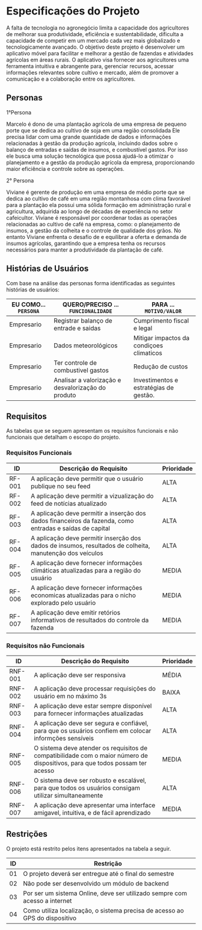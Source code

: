 # Especificações do Projeto

A falta de tecnologia no agronegócio limita a capacidade dos agricultores de melhorar sua produtividade, eficiência e sustentabilidade, dificulta a capacidade de competir em um mercado cada vez mais globalizado e tecnologicamente avançado. O objetivo deste projeto é desenvolver um aplicativo móvel para facilitar e melhorar a gestão de fazendas e atividades agrícolas em áreas rurais. O aplicativo visa fornecer aos agricultores uma ferramenta intuitiva e abrangente para, gerenciar recursos, acessar informações relevantes sobre cultivo e mercado, além de promover a comunicação e a colaboração entre os agricultores.


## Personas
1°Persona

Marcelo é dono de uma plantação agrícola de uma empresa de pequeno porte que se dedica ao cultivo de soja em uma região consolidada Ele precisa lidar com uma grande quantidade de dados e informações relacionadas à gestão da produção agrícola, incluindo dados sobre o balanço de entradas e saídas de insumos, e combustível gastos. Por isso ele busca uma solução tecnológica que possa ajudá-lo a otimizar o planejamento e a gestão da produção agrícola da empresa, proporcionando maior eficiência e controle sobre as operações.

2° Persona

Viviane é gerente de produção em uma empresa de médio porte que se dedica ao cultivo de café em uma região montanhosa com clima favorável para a plantação ela possui uma sólida formação em administração rural e agricultura, adquirida ao longo de décadas de experiência no setor cafeicultor. Viviane é responsável por coordenar todas as operações relacionadas ao cultivo de café na empresa, como: o planejamento de insumos, a gestão da colheita e o controle de qualidade dos grãos. No entanto Viviane enfrenta o desafio de e equilibrar a oferta e demanda de insumos agrícolas, garantindo que a empresa tenha os recursos necessários para manter a produtividade da plantação de café.

## Histórias de Usuários

Com base na análise das personas forma identificadas as seguintes histórias de usuários:

|EU COMO... `PERSONA`| QUERO/PRECISO ... `FUNCIONALIDADE` |PARA ... `MOTIVO/VALOR`                 |
|--------------------|------------------------------------|----------------------------------------|
|Empresario   | Registrar balanço de entrade e saidas            |Cumprimento fiscal e legal              
|Empresario   | Dados meteorológicos           | Mitigar impactos da condiçoes climaticos             
|Empresario        | Ter controle de combustivel gastos                | Redução de custos  |
|Empresario | Analisar a valorização e desvalorização do produto | Investimentos e estratégias de gestão.



## Requisitos
As tabelas que se seguem apresentam os requisitos funcionais e não funcionais que detalham o escopo do projeto.

### Requisitos Funcionais

|ID    | Descrição do Requisito  | Prioridade | 
|------|-----------------------------------------|----| 
|RF-001| A aplicação deve permitir que o usuário publique no seu feed | ALTA |  
|RF-002| A aplicação deve permitir a vizualização do feed de notícias atualizado   | ALTA | 
|RF-003| A aplicação deve permitir a inserção dos dados financeiros da fazenda, como entradas e saídas de capital  | ALTA |
|RF-004| A aplicação deve permitir inserção dos dados de insumos, resultados de colheita, manutenção dos veículos | ALTA |
|RF-005| A aplicação deve fornecer informações climáticas atualizadas para a região do usuário | MEDIA |
|RF-006| A aplicação deve fornecer informações economicas atualizadas para o nicho explorado pelo usuário | MEDIA |
|RF-007| A aplicação deve emitir retórios informativos de resultados do controle da fazenda | MEDIA |


### Requisitos não Funcionais

|ID     | Descrição do Requisito  |Prioridade |
|-------|-------------------------|----|
|RNF-001| A aplicação deve ser responsiva | MÉDIA | 
|RNF-002| A aplicação deve processar requisições do usuário em no máximo 3s |  BAIXA | 
|RNF-003| A aplicação deve estar sempre disponível para fornecer informações atualizadas | ALTA |
|RNF-004| A aplicação deve ser segura e confiável, para que os usuários confiem em colocar informções sensíveis | ALTA |
|RNF-005| O sistema deve atender os requisitos de compatibilidade com o maior número de dispositivos, para que todos possam ter acesso | MEDIA |
|RNF-006| O sistema deve ser robusto e escalável, para que todos os usuários consigam utilizar simultaneamente | ALTA |
|RNF-007| A aplicação deve apresentar uma interface amigavel, intuitiva, e de fácil aprendizado | MEDIA |


## Restrições

O projeto está restrito pelos itens apresentados na tabela a seguir.

|ID| Restrição                                             |
|--|-------------------------------------------------------|
|01| O projeto deverá ser entregue até o final do semestre |
|02| Não pode ser desenvolvido um módulo de backend        |
|03| Por ser um sistema Online, deve ser utilizado sempre com acesso a internet|
|04| Como utiliza localização, o sistema precisa de acesso ao GPS do dispositivo|
